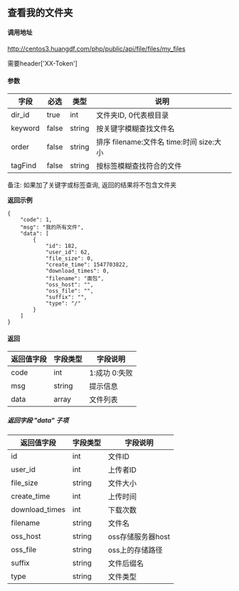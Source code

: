 ## 查看我的文件夹

#### 调用地址

http://centos3.huangdf.com/php/public/api/file/files/my_files

需要header['XX-Token']

#### 参数

|字段|必选|类型|说明|
|----|----|----|----|
|dir_id|true|int|文件夹ID, 0代表根目录|
|keyword|false|string|按关键字模糊查找文件名|
|order|false|string|排序 filename:文件名 time:时间 size:大小|
|tagFind|false|string|按标签模糊查找符合的文件|
备注: 如果加了关键字或标签查询, 返回的结果将不包含文件夹

 **返回示例**

``` 
{
    "code": 1,
    "msg": "我的所有文件",
    "data": [
        {
            "id": 182,
            "user_id": 62,
            "file_size": 0,
            "create_time": 1547703822,
            "download_times": 0,
            "filename": "面包",
            "oss_host": "",
            "oss_file": "",
            "suffix": "",
            "type": "/"
        }
    ]
}
```

#### 返回

|返回值字段|字段类型|字段说明|
|----------|--------|--------|
|code|int|1:成功 0:失败|
|msg|string|提示信息|
|data|array|文件列表|

##### 返回字段 "data" 子项

|返回值字段|字段类型|字段说明|
|----------|--------|--------|
|id|int|文件ID|
|user_id|int|上传者ID|
|file_size|string|文件大小|
|create_time|int|上传时间|
|download_times|int|下载次数|
|filename|string|文件名|
|oss_host|string|oss存储服务器host|
|oss_file|string|oss上的存储路径|
|suffix|string|文件后缀名|
|type|string|文件类型|
